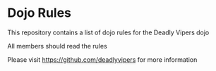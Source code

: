 Dojo Rules
==========

This repository contains a list of dojo rules for the Deadly Vipers dojo

All members should read the rules

Please visit https://github.com/deadlyvipers for more information
